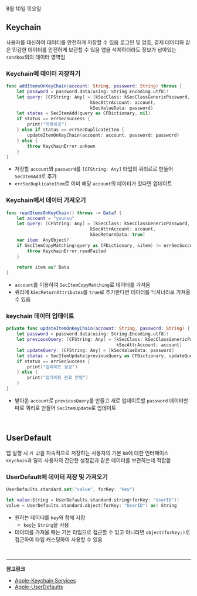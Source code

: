8월 10일 목요일

## Keychain
사용자를 대신하여 데이터를 안전하게 저장할 수 있음
로그인 및 암호, 결제 데이터와 같은 민감한 데이터를 안전하게 보관할 수 있음
앱을 삭제하더라도 정보가 남아있는 `sandbox`외의 데이터 영역임

### Keychain에 데이터 저장하기

```swift
func addItemsOnKeyChain(account: String, password: String) throws {
    let password = password.data(using: String.Encoding.utf8)!
    let query: [CFString: Any] = [kSecClass: kSecClassGenericPassword,
                                kSecAttrAccount: account,
                                kSecValueData: password]
    let status = SecItemAdd(query as CFDictionary, nil)
    if status == errSecSuccess {
        print("저장성공")
    } else if status == errSecDuplicateItem {
        updateItemOnKeyChain(account: account, password: password)
    } else {
        throw KeychainError.unkown
    }
}
```
- 저장할 `account`와 `password`를 `[CFString: Any]` 타입의 쿼리르로 만들어 `SecItemAdd`로 추가
- `errSecDuplicateItem`로 이미 해당 `account`의 데이터가 있다면 업데이트

### Keychain에서 데이터 가져오기

```swift
func readItemsOnKeyChain() throws -> Data? {
    let account = "younsu"
    let query: [CFString: Any] = [kSecClass: kSecClassGenericPassword,
                                kSecAttrAccount: account,
                                kSecReturnData: true]
    var item: AnyObject?
    if SecItemCopyMatching(query as CFDictionary, &item) != errSecSuccess {
        throw KeychainError.readFailed
    }
    
    return item as? Data
}
```
- `account`를 이용하여 `SecItemCopyMatching`로 데이터를 가져옴
- 쿼리에 `kSecReturnAttributes`를 `true`로 추가한다면 데이터를 딕셔너리로 가져올 수 있음

### keychain 데이터 업데이트

```swift
private func updateItemOnKeyChain(account: String, password: String) {
    let password = password.data(using: String.Encoding.utf8)!
    let previousQuery: [CFString: Any] = [kSecClass: kSecClassGenericPassword,
                                          kSecAttrAccount: account]
    let updateQuery: [CFString: Any] = [kSecValueData: password]
    let status = SecItemUpdate(previousQuery as CFDictionary, updateQuery as CFDictionary)
    if status == errSecSuccess {
        print("업데이트 성공")
    } else {
        print("업데이트 완료 안됨")
    }
}
```
- 받아온 `account`로 `previousQuery`를 만들고 새로 업데이트할 `password` 데이터만 따로 쿼리로 만들어 `SecItemUpdate`로 업데이트

</br>

## UserDefault
앱 실행 시 `키 값`을 지속적으로 저장하는 사용자의 기본 `DB`에 대한 인터페이스
`keychain`과 달리 사용자의 간단한 설정값과 같은 데이터를 보관하는데 적합함

### UserDefault에 데이터 저장 및 가져오기

```swift
UserDefaults.standard.set("value", forKey: "key")

let value:String = UserDefaults.standard.string(forKey: "UserID")!
value = UserDefaults.standard.object(forKey: "UserID") as! String 
```
- 원하는 데이터를 `key`와 함께 저장
    - `key`는 `String`을 사용
- 데이터를 가져올 때는 기본 타입으로 접근할 수 있고 아니라면 `object(forkey:)`로 접근하여 타입 캐스팅하여 사용할 수 있음

</br>

---
**참고링크**
- [Apple-Keychain Services](https://developer.apple.com/documentation/security/keychain_services/)
- [Apple-UserDefaults](https://developer.apple.com/documentation/foundation/userdefaults)
